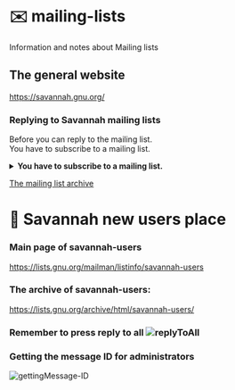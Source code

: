 # ✉️ mailing-lists
Information and notes about Mailing lists


## The general website
https://savannah.gnu.org/

### Replying to Savannah mailing lists

Before you can reply to the mailing list.   
You have to subscribe to a mailing list.  


<details>
<summary><b>You have to subscribe to a mailing list. </b></summary>


![image](https://user-images.githubusercontent.com/21064622/123506400-a223cf80-d66c-11eb-9234-7dd38fd6f8cc.png) 

</details>

[The mailing list archive](https://lists.gnu.org/archive/html/)

# 🦌 Savannah new users place

### Main page of savannah-users
https://lists.gnu.org/mailman/listinfo/savannah-users

### The archive of savannah-users: 
https://lists.gnu.org/archive/html/savannah-users/

### Remember to press reply to all ![replyToAll](https://user-images.githubusercontent.com/21064622/123506591-a56b8b00-d66d-11eb-8ab4-c25cfc897d06.gif)

### Getting the message ID for administrators
![gettingMessage-ID](https://user-images.githubusercontent.com/21064622/123506717-5d993380-d66e-11eb-8f9f-7f9e568da35c.gif)
